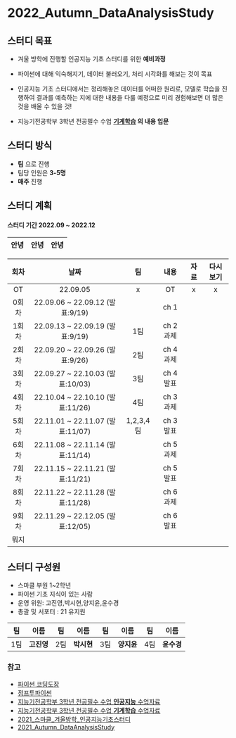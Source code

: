 # 2022_Autumn_DataAnalysisStudy


## 스터디 목표

- 겨울 방학에 진행할 인공지능 기초 스터디를 위한 **예비과정**
- 파이썬에 대해 익숙해지기, 데이터 불러오기, 처리 시각화를 해보는 것이 목표

- 인공지능 기초 스터디에서는 정리해놓은 데이터를 어떠한 원리로, 모델로 학습을 진행하여 결과를 예측하는 지에 대한 내용을 다룰 예정으로 미리 경험해보면 더 많은 것을 배울 수 있을 것!

- 지능기전공학부 3학년 전공필수 수업 **[기계학습](https://github.com/sejongresearch/2020.MachineLearning) 의 내용 입문**


## 스터디 방식
 

- **팀** 으로 진행
- 팀당 인원은 **3-5명**
- **매주** 진행



## 스터디 계획
#### 스터디 기간 2022.09 ~ 2022.12
|안녕|안녕|안녕|
|:---:|:---:|:---:|

|회차|날짜|팀|내용|자료|다시보기|
|:---:|:---:|:---:|:---:|:---:|:---:|
|OT|22.09.05|x|OT|x|x|
|0회차|22.09.06 ~ 22.09.12 (발표:9/19)||ch 1|
|1회차|22.09.13 ~ 22.09.19 (발표:9/19)|1팀|ch 2 과제|
|2회차|22.09.20 ~ 22.09.26 (발표:9/26)|2팀|ch 4 과제|
|3회차|22.09.27 ~ 22.10.03 (발표:10/03)|3팀|ch 4 발표|
|4회차|22.10.04 ~ 22.10.10 (발표:11/26)|4팀|ch 3 과제||
|5회차|22.11.01 ~ 22.11.07 (발표:11/07)|1,2,3,4팀|ch 3 발표|
|6회차|22.11.08 ~ 22.11.14 (발표:11/14)||ch 5 과제
|7회차|22.11.15 ~ 22.11.21 (발표:11/21)||ch 5 발표
|8회차|22.11.22 ~ 22.11.28 (발표:11/28)||ch 6 과제
|9회차|22.11.29 ~ 22.12.05 (발표:12/05)||ch 6 발표
|뭐지

## 스터디 구성원
- 스마클 부원 1~2학년
- 파이썬 기초 지식이 있는 사람
- 운영 위원: 고진영,박시현,양지윤,윤수경
- 총괄 및 서포터 : 21 유지원

|팀|이름|팀|이름|팀|이름|팀|이름|
|:---:|:---:|:---:|:---:|:---:|:---:|:---:|:---:|
|1팀|**고진영**|2팀|**박시현**|3팀|**양지윤**|4팀|**윤수경**|


### 참고
- [파이썬 코딩도장](https://dojang.io/course/view.php?id=7)
- [점프투파이썬](https://wikidocs.net/book/1)
- [지능기전공학부 3학년 전공필수 수업 **인공지능** 수업자료](https://github.com/sejongresearch/2020.Spring.AI)
- [지능기전공학부 3학년 전공필수 수업 **기계학습** 수업자료](https://github.com/sejongresearch/2020.MachineLearning)
- [2021_스마클_겨울방학_인공지능기초스터디](https://github.com/sejongsmarcle/2021_Winter_AiStudy)
- [2021_Autumn_DataAnalysisStudy](https://github.com/sejongsmarcle/2021_Autumn_DataAnalysisStudy)
